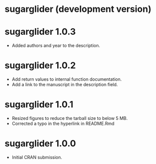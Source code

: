 # sugarglider (development version)

# sugarglider 1.0.3

* Added authors and year to the description.

# sugarglider 1.0.2

* Add return values to internal function documentation.
* Add a link to the manuscript in the description field.

# sugarglider 1.0.1

* Resized figures to reduce the tarball size to below 5 MB.
* Corrected a typo in the hyperlink in README.Rmd

# sugarglider 1.0.0 

* Initial CRAN submission.




